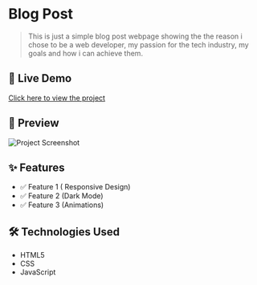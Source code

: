 # Blog Post

> This is just a simple blog post webpage showing the the reason i chose to be a web developer, my passion for the tech industry, my goals and how i can achieve them.

## 🚀 Live Demo
[Click here to view the project](https://your-live-demo-link.com)

## 📸 Preview
![Project Screenshot](https://your-image-link.com)

## ✨ Features
- ✅ Feature 1 ( Responsive Design)
- ✅ Feature 2 (Dark Mode)
- ✅ Feature 3 (Animations)
  
## 🛠️ Technologies Used
- HTML5
- CSS
- JavaScript

